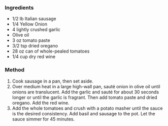 ### Ingredients
- 1/2 lb Italian sausage
- 1/4 Yellow Onion
- 4 lightly crushed garlic
- Olive oil
- 3 oz tomato paste
- 3/2 tsp dried oregano
- 28 oz can of whole-pealed tomatoes
- 1/4 cup dry red wine

### Method
1. Cook sausage in a pan, then set aside.
2. Over medium heat in a large high-wall pan, sauté onion in olive oil until onions are translucent.  Add the garlic and sauté for about 30 seconds longer or until the garlic is fragrant.  Then add tomato paste and dried oregano.  Add the red wine.
3. Add the whole tomatoes and crush with a potato masher until the sauce is the desired consistency.  Add basil and sausage to the pot.  Let the sauce simmer for 45 minutes.